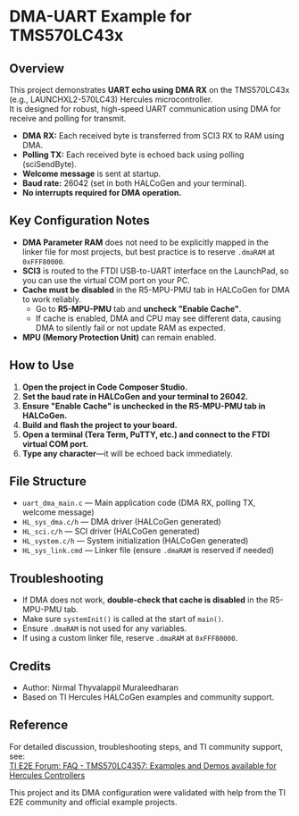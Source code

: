 # DMA-UART Example for TMS570LC43x

## Overview

This project demonstrates **UART echo using DMA RX** on the TMS570LC43x (e.g., LAUNCHXL2-570LC43) Hercules microcontroller.  
It is designed for robust, high-speed UART communication using DMA for receive and polling for transmit.

- **DMA RX:** Each received byte is transferred from SCI3 RX to RAM using DMA.
- **Polling TX:** Each received byte is echoed back using polling (sciSendByte).
- **Welcome message** is sent at startup.
- **Baud rate:** 26042 (set in both HALCoGen and your terminal).
- **No interrupts required for DMA operation.**

## Key Configuration Notes

- **DMA Parameter RAM** does not need to be explicitly mapped in the linker file for most projects, but best practice is to reserve `.dmaRAM` at `0xFFF80000`.
- **SCI3** is routed to the FTDI USB-to-UART interface on the LaunchPad, so you can use the virtual COM port on your PC.
- **Cache must be disabled** in the R5-MPU-PMU tab in HALCoGen for DMA to work reliably.
  - Go to **R5-MPU-PMU** tab and **uncheck "Enable Cache"**.
  - If cache is enabled, DMA and CPU may see different data, causing DMA to silently fail or not update RAM as expected.
- **MPU (Memory Protection Unit)** can remain enabled.

## How to Use

1. **Open the project in Code Composer Studio.**
2. **Set the baud rate in HALCoGen and your terminal to 26042.**
3. **Ensure "Enable Cache" is unchecked in the R5-MPU-PMU tab in HALCoGen.**
4. **Build and flash the project to your board.**
5. **Open a terminal (Tera Term, PuTTY, etc.) and connect to the FTDI virtual COM port.**
6. **Type any character**—it will be echoed back immediately.

## File Structure

- `uart_dma_main.c` — Main application code (DMA RX, polling TX, welcome message)
- `HL_sys_dma.c/h` — DMA driver (HALCoGen generated)
- `HL_sci.c/h` — SCI driver (HALCoGen generated)
- `HL_system.c/h` — System initialization (HALCoGen generated)
- `HL_sys_link.cmd` — Linker file (ensure `.dmaRAM` is reserved if needed)

## Troubleshooting

- If DMA does not work, **double-check that cache is disabled** in the R5-MPU-PMU tab.
- Make sure `systemInit()` is called at the start of `main()`.
- Ensure `.dmaRAM` is not used for any variables.
- If using a custom linker file, reserve `.dmaRAM` at `0xFFF80000`.

## Credits

- Author: Nirmal Thyvalappil Muraleedharan
- Based on TI Hercules HALCoGen examples and community support.

## Reference

For detailed discussion, troubleshooting steps, and TI community support, see:  
[TI E2E Forum: FAQ - TMS570LC4357: Examples and Demos available for Hercules Controllers](https://e2e.ti.com/support/microcontrollers/arm-based-microcontrollers-group/arm-based-microcontrollers/f/arm-based-microcontrollers-forum/1275733/faq-tms570lc4357-examples-and-demos-available-for-hercules-controllers-e-g-tms570x-rm57x-and-rm46x-etc)

This project and its DMA configuration were validated with help from the TI E2E community and official example projects.
